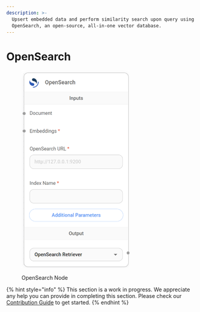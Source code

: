 ```yaml
---
description: >-
  Upsert embedded data and perform similarity search upon query using
  OpenSearch, an open-source, all-in-one vector database.
---
```


# OpenSearch

<figure><img src="../../../.gitbook/assets/image (162).png" alt="" width="284"><figcaption><p>OpenSearch Node</p></figcaption></figure>

{% hint style="info" %}
This section is a work in progress. We appreciate any help you can provide in completing this section. Please check our [Contribution Guide](../../../contributing/) to get started.
{% endhint %}

